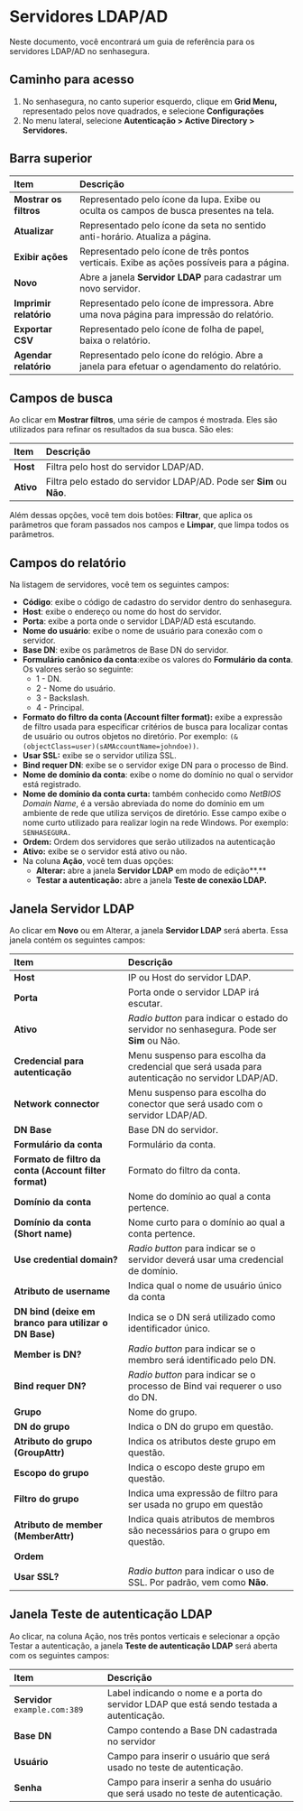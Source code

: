 # Servidores LDAP/AD

Neste documento, você encontrará um guia de referência para os servidores LDAP/AD no senhasegura.

## Caminho para acesso

1. No senhasegura, no canto superior esquerdo, clique em **Grid Menu,** representado pelos nove quadrados, e selecione **Configurações**   
2. No menu lateral, selecione **Autenticação \> Active Directory \> Servidores.**

## Barra superior

| Item  | Descrição |
| :---- | :---- |
| **Mostrar os filtros** | Representado pelo ícone da lupa. Exibe ou oculta os campos de busca presentes na tela. |
| **Atualizar** | Representado pelo ícone da seta no sentido anti-horário. Atualiza a página. |
| **Exibir ações** | Representado pelo ícone de três pontos verticais. Exibe as  ações possíveis para a página. |
| **Novo** | Abre a janela **Servidor LDAP** para cadastrar um novo servidor. |
| **Imprimir relatório** | Representado pelo ícone de impressora. Abre uma nova página para impressão do relatório. |
| **Exportar CSV** | Representado pelo ícone de folha de papel, baixa o relatório. |
| **Agendar relatório** | Representado pelo ícone do relógio. Abre a janela para efetuar o agendamento do relatório. |

## Campos de busca

Ao clicar em **Mostrar filtros**, uma série de campos é mostrada. Eles são utilizados para refinar os resultados da sua busca. São eles:

| Item | Descrição |
| :---- | :---- |
| **Host** | Filtra pelo host do servidor LDAP/AD. |
| **Ativo** | Filtra pelo estado do servidor LDAP/AD. Pode ser **Sim** ou **Não**. |

Além dessas opções, você tem dois botões: **Filtrar**, que aplica os parâmetros que foram passados nos campos e **Limpar**, que limpa todos os parâmetros.

## Campos do relatório

Na listagem de servidores, você tem os seguintes campos:

* **Código**: exibe o código de cadastro do servidor dentro do senhasegura.  
* **Host**: exibe o endereço ou nome do host do servidor.  
* **Porta**: exibe a porta onde o servidor LDAP/AD está escutando.  
* **Nome do usuário**: exibe o nome de usuário para conexão com o servidor.  
* **Base DN**: exibe os parâmetros de Base DN do servidor.  
* **Formulário canônico da conta**:exibe os valores do **Formulário da conta**. Os valores serão so seguinte:  
  * 1 \- DN.
  * 2 \- Nome do usuário.
  * 3 \- Backslash.
  * 4 \- Principal.
* **Formato do filtro da conta (Account filter format):** exibe a expressão de filtro usada para especificar critérios de busca para localizar contas de usuário ou outros objetos no diretório. Por exemplo: `(&(objectClass=user)(sAMAccountName=johndoe))`.  
* **Usar SSL:** exibe se o servidor utiliza SSL.  
* **Bind requer DN**: exibe se o servidor exige DN para o processo de Bind.  
* **Nome de domínio da conta**: exibe o nome do domínio no qual o servidor está registrado.  
* **Nome de domínio da conta curta:** também conhecido como *NetBIOS Domain Name*, é a versão abreviada do nome do domínio em um ambiente de rede que utiliza serviços de diretório. Esse campo exibe o nome curto utilizado para realizar login na rede Windows. Por exemplo: `SENHASEGURA.`  
* **Ordem:** Ordem dos servidores que serão utilizados na autenticação  
* **Ativo:** exibe se o servidor está ativo ou não.  
* Na coluna **Ação**, você tem duas opções:  
  * **Alterar:** abre a janela **Servidor LDAP** em modo de edição**.**  
  * **Testar a autenticação:** abre a janela **Teste de conexão LDAP.**

## Janela Servidor LDAP

Ao clicar em **Novo** ou em Alterar, a janela **Servidor LDAP** será aberta. Essa janela contém os seguintes campos:

| Item | Descrição |
| :---- | :---- |
| **Host** | IP ou Host do servidor LDAP. |
| **Porta** | Porta onde o servidor LDAP irá escutar. |
| **Ativo** | *Radio button* para indicar o estado do servidor no senhasegura. Pode ser **Sim** ou Não. |
| **Credencial para autenticação** | Menu suspenso para escolha da credencial que será usada para autenticação no servidor LDAP/AD. |
| **Network connector** | Menu suspenso para escolha do conector que será usado com o servidor LDAP/AD. |
| **DN Base** | Base DN do servidor. |
| **Formulário da conta** | Formulário da conta. |
| **Formato de filtro da conta (Account filter format)** | Formato do filtro da conta. |
| **Domínio da conta** | Nome do domínio ao qual a conta pertence. |
| **Domínio da conta (Short name)** | Nome curto para o domínio ao qual a conta pertence. |
| **Use credential domain?** | *Radio button* para indicar se o servidor deverá usar uma credencial de domínio. |
| **Atributo de username** | Indica qual o nome de usuário único da conta |
| **DN bind (deixe em branco para utilizar o DN Base)** | Indica se o DN será utilizado como identificador único. |
| **Member is DN?** | *Radio button* para indicar se o membro será identificado pelo DN. |
| **Bind requer DN?** | *Radio button* para indicar se o processo de Bind vai requerer o uso do DN. |
| **Grupo** | Nome do grupo. |
| **DN do grupo** | Indica o DN do grupo em questão. |
| **Atributo do grupo (GroupAttr)** | Indica os atributos deste grupo em questão. |
| **Escopo do grupo** | Indica o escopo deste grupo em questão. |
| **Filtro do grupo** | Indica uma expressão de filtro para ser usada no grupo em questão |
| **Atributo de member (MemberAttr)** | Indica quais atributos de membros são necessários para o grupo em questão. |
| **Ordem** |  |
| **Usar SSL?** | *Radio button* para indicar o uso de SSL. Por padrão, vem como **Não**. |

## Janela Teste de autenticação LDAP

Ao clicar, na coluna Ação, nos três pontos verticais e selecionar a opção Testar a autenticação, a janela **Teste de autenticação LDAP** será aberta com os seguintes campos:

| Item | Descrição |
| :---- | :---- |
| **Servidor** `example.com:389` | Label indicando o nome e a porta do servidor LDAP que está sendo testada a autenticação. |
| **Base DN** | Campo contendo a Base DN cadastrada no servidor |
| **Usuário** | Campo para inserir o usuário que será usado no teste de autenticação. |
| **Senha** | Campo para inserir a senha do usuário que será usado no teste de autenticação. |
